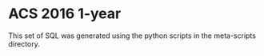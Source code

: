 ACS 2016 1-year
===============

This set of SQL was generated using the python scripts in the meta-scripts
directory.

